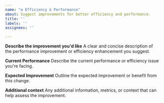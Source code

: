 ```yaml
---
name: "⚙️ Efficiency & Performance"
about: Suggest improvements for better efficiency and performance.
title: ''
labels: ''
assignees: ''

---
```


**Describe the improvement you'd like**
A clear and concise description of the performance improvement or efficiency enhancement you suggest.

**Current Performance**
Describe the current performance or efficiency issue you're facing.

**Expected Improvement**
Outline the expected improvement or benefit from this change.

**Additional context**
Any additional information, metrics, or context that can help assess the improvement.

